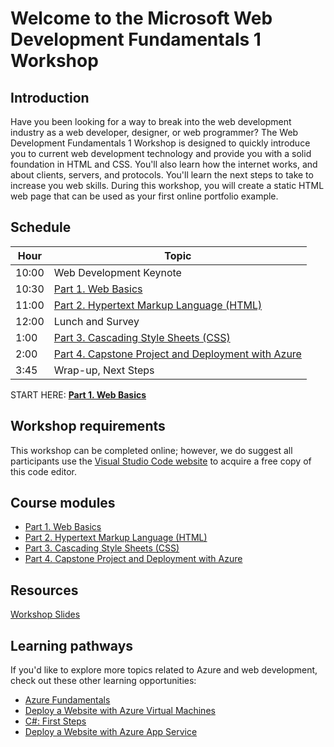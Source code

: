 # Welcome to the Microsoft Web Development Fundamentals 1 Workshop

## Introduction

Have you been looking for a way to break into the web development industry as a web developer, designer, or web programmer? The Web Development Fundamentals 1 Workshop is designed to quickly introduce you to current web development technology and provide you with a solid foundation in HTML and CSS. You'll also learn how the internet works, and about clients, servers, and protocols. You'll learn the next steps to take to increase you web skills. During this workshop, you will create a static HTML web page that can be used as your first online portfolio example.

## Schedule

|Hour|Topic
|---|---|
|10:00 |Web Development Keynote
|10:30 |[Part 1. Web Basics](1_Web_Basics)
|11:00 |[Part 2. Hypertext Markup Language (HTML)](2_HTML)
|12:00 |Lunch and Survey
|1:00 |[Part 3. Cascading Style Sheets (CSS)](3_CSS_CSS3)
|2:00 |[Part 4. Capstone Project and Deployment with Azure](4_Capstone_Deployment)
|3:45 |Wrap-up, Next Steps

START HERE: [**Part 1. Web Basics**](1_Web_Basics)

## Workshop requirements

This workshop can be completed online; however, we do suggest all participants use the [Visual Studio Code website](https://code.visualstudio.com/) to acquire a free copy of this code editor.

## Course modules

- [Part 1. Web Basics](1_Web_Basics)
- [Part 2. Hypertext Markup Language (HTML)](2_HTML)
- [Part 3. Cascading Style Sheets (CSS)](3_CSS_CSS3)
- [Part 4. Capstone Project and Deployment with Azure](4_Capstone_Deployment)

## Resources
[Workshop Slides](https://slidedecks.blob.core.windows.net/reactorslides/Web_Dev_1.pptx)

## Learning pathways

If you'd like to explore more topics related to Azure and web development, check out these other learning opportunities:

- [Azure Fundamentals](https://docs.microsoft.com/en-us/learn/paths/azure-fundamentals/)
- [Deploy a Website with Azure Virtual Machines](https://docs.microsoft.com/en-us/learn/paths/deploy-a-website-with-azure-virtual-machines/)
- [C#: First Steps](https://docs.microsoft.com/en-us/learn/paths/csharp-first-steps/)
- [Deploy a Website with Azure App Service](https://docs.microsoft.com/en-us/learn/paths/deploy-a-website-with-azure-app-service/)
